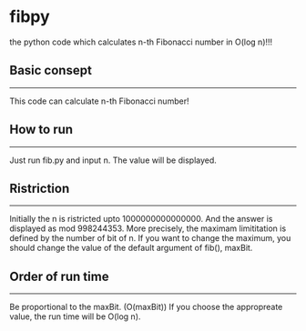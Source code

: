 # fibpy
the python code which calculates n-th Fibonacci number in O(log n)!!! 
## Basic consept
***
This code can calculate n-th Fibonacci number!
## How to run
***
Just run fib.py and input n.
The value will be displayed.
## Ristriction
***
Initially the n is ristricted upto 1000000000000000.
And the answer is displayed as mod 998244353.
More precisely, the maximam limititation is defined by the number of bit of n.
If you want to change the maximum, you should change the value of the default argument of fib(), maxBit.
## Order of run time
***
Be proportional to the maxBit. (O(maxBit))
If you choose the appropreate value, the run time will be O(log n).
